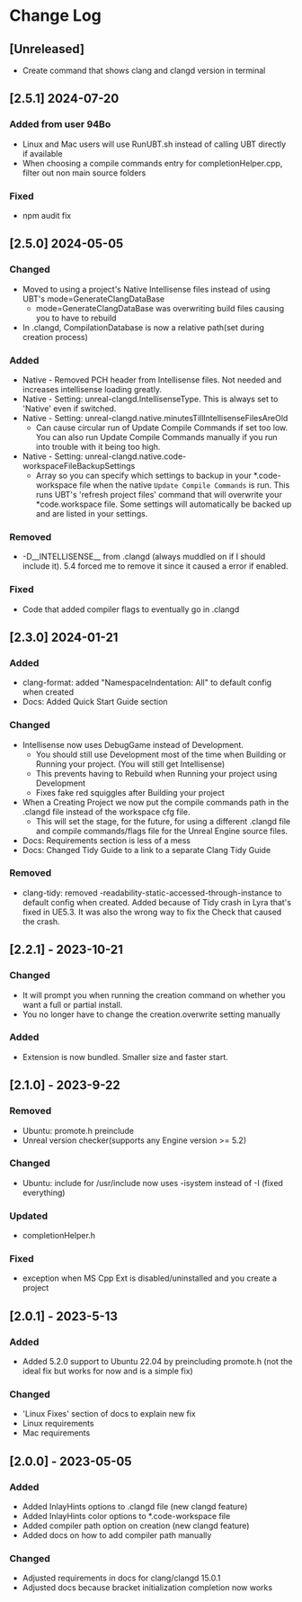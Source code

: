 # Change Log

## [Unreleased]

- Create command that shows clang and clangd version in terminal

## [2.5.1] 2024-07-20 
### Added from user 94Bo
- Linux and Mac users will use RunUBT.sh instead of calling UBT directly if available
- When choosing a compile commands entry for completionHelper.cpp, filter out non main source folders
### Fixed
- npm audit fix

## [2.5.0] 2024-05-05
### Changed
- Moved to using a project's Native Intellisense files instead of using UBT's mode=GenerateClangDataBase
    - mode=GenerateClangDataBase was overwriting build files causing you to have to rebuild
- In .clangd, CompilationDatabase is now a relative path(set during creation process)
### Added
- Native - Removed PCH header from Intellisense files. Not needed and increases intellisense loading greatly.
- Native - Setting: unreal-clangd.IntellisenseType. This is always set to 'Native' even if switched.
- Native - Setting: unreal-clangd.native.minutesTillIntellisenseFilesAreOld
    - Can cause circular run of Update Compile Commands if set too low. You can also run Update Compile Commands manually if you run into trouble with it being too high.
- Native - Setting: unreal-clangd.native.code-workspaceFileBackupSettings
    - Array so you can specify which settings to backup in your *.code-workspace file when the native `Update Compile Commands` is run. This runs UBT's 'refresh project files' command that will overwrite your *code.workspace file. Some settings will automatically be backed up and are listed in your settings.
### Removed
- -D\_\_INTELLISENSE\_\_ from .clangd (always muddled on if I should include it). 5.4 forced me to remove it since it caused a error if enabled.
### Fixed
- Code that added compiler flags to eventually go in .clangd

## [2.3.0] 2024-01-21
### Added
- clang-format: added "NamespaceIndentation: All" to default config when created
- Docs: Added Quick Start Guide section
### Changed
- Intellisense now uses DebugGame instead of Development. 
    - You should still use Development most of the time when Building or Running your project. (You will still get Intellisense)
    - This prevents having to Rebuild when Running your project using Development
    - Fixes fake red squiggles after Building your project
- When a Creating Project we now put the compile commands path in the .clangd file instead of the workspace cfg file.
    - This will set the stage, for the future, for using a different .clangd file and compile commands/flags file for the Unreal Engine source files.
- Docs: Requirements section is less of a mess
- Docs: Changed Tidy Guide to a link to a separate Clang Tidy Guide
### Removed
- clang-tidy: removed -readability-static-accessed-through-instance to default config when created. Added because of Tidy crash in Lyra that's fixed in UE5.3. It was also the wrong way to fix the Check that caused the crash.

## [2.2.1] - 2023-10-21
### Changed
- It will prompt you when running the creation command on whether you want a full or partial install.
- You no longer have to change the creation.overwrite setting manually
### Added
- Extension is now bundled. Smaller size and faster start.

## [2.1.0] - 2023-9-22
### Removed
- Ubuntu: promote.h preinclude
- Unreal version checker(supports any Engine version >= 5.2)
### Changed
- Ubuntu: include for /usr/include now uses -isystem instead of -I (fixed everything)
### Updated
- completionHelper.h
### Fixed
- exception when MS Cpp Ext is disabled/uninstalled and you create a project

## [2.0.1] - 2023-5-13
### Added
- Added 5.2.0 support to Ubuntu 22.04 by preincluding promote.h (not the ideal fix but works for now and is a simple fix)
### Changed
- 'Linux Fixes' section of docs to explain new fix
- Linux requirements
- Mac requirements

## [2.0.0] - 2023-05-05
### Added
- Added InlayHints options to .clangd file (new clangd feature)
- Added InlayHints color options to *.code-workspace file
- Added compiler path option on creation (new clangd feature)
- Added docs on how to add compiler path manually
### Changed
- Adjusted requirements in docs for clang/clangd 15.0.1
- Adjusted docs because bracket initialization completion now works

